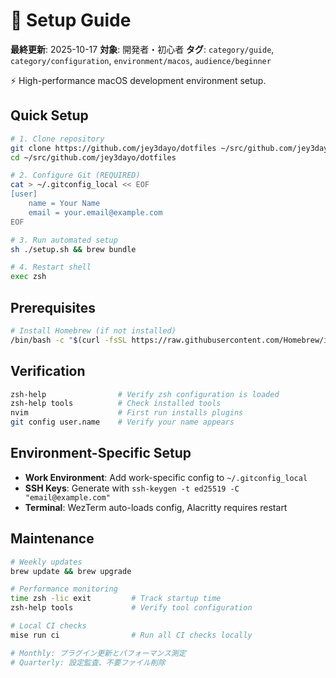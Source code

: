 # 🚀 Setup Guide

**最終更新**: 2025-10-17
**対象**: 開発者・初心者
**タグ**: `category/guide`, `category/configuration`, `environment/macos`, `audience/beginner`

⚡ High-performance macOS development environment setup.

## Quick Setup

```bash
# 1. Clone repository
git clone https://github.com/jey3dayo/dotfiles ~/src/github.com/jey3dayo/dotfiles
cd ~/src/github.com/jey3dayo/dotfiles

# 2. Configure Git (REQUIRED)
cat > ~/.gitconfig_local << EOF
[user]
    name = Your Name
    email = your.email@example.com
EOF

# 3. Run automated setup
sh ./setup.sh && brew bundle

# 4. Restart shell
exec zsh
```

## Prerequisites

```bash
# Install Homebrew (if not installed)
/bin/bash -c "$(curl -fsSL https://raw.githubusercontent.com/Homebrew/install/HEAD/install.sh)"
```

## Verification

```bash
zsh-help                # Verify zsh configuration is loaded
zsh-help tools          # Check installed tools
nvim                    # First run installs plugins
git config user.name    # Verify your name appears
```

## Environment-Specific Setup

- **Work Environment**: Add work-specific config to `~/.gitconfig_local`
- **SSH Keys**: Generate with `ssh-keygen -t ed25519 -C "email@example.com"`
- **Terminal**: WezTerm auto-loads config, Alacritty requires restart

## Maintenance

```bash
# Weekly updates
brew update && brew upgrade

# Performance monitoring
time zsh -lic exit         # Track startup time
zsh-help tools             # Verify tool configuration

# Local CI checks
mise run ci                # Run all CI checks locally

# Monthly: プラグイン更新とパフォーマンス測定
# Quarterly: 設定監査、不要ファイル削除
```
